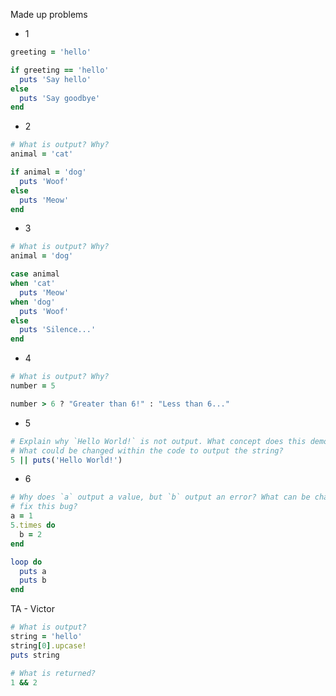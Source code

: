 Made up problems
- 1
```Ruby
greeting = 'hello'

if greeting == 'hello'
  puts 'Say hello'
else
  puts 'Say goodbye'
end
```
- 2
```Ruby
# What is output? Why?
animal = 'cat'

if animal = 'dog'
  puts 'Woof'
else
  puts 'Meow'
end
```
- 3
```Ruby
# What is output? Why?
animal = 'dog'

case animal
when 'cat'
  puts 'Meow'
when 'dog'
  puts 'Woof'
else
  puts 'Silence...'
end
```
- 4
```Ruby
# What is output? Why?
number = 5

number > 6 ? "Greater than 6!" : "Less than 6..."
```
- 5
```Ruby
# Explain why `Hello World!` is not output. What concept does this demonstrate?
# What could be changed within the code to output the string?
5 || puts('Hello World!')
```
- 6
```Ruby
# Why does `a` output a value, but `b` output an error? What can be changed to
# fix this bug?
a = 1
5.times do
  b = 2
end

loop do
  puts a
  puts b
end
```




TA - Victor

```Ruby
# What is output?
string = 'hello'
string[0].upcase!
puts string
```

```Ruby
# What is returned?
1 && 2
```
